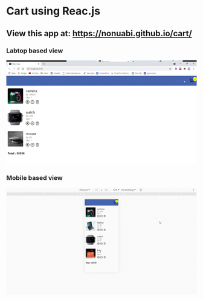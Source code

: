 # Cart using Reac.js

## View this app at: https://nonuabi.github.io/cart/

### Labtop based view

![](imges/web.gif)

### Mobile based view

![](imges/mobile.gif)


